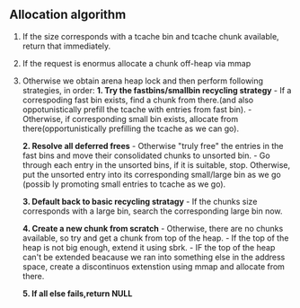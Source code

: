 ## Allocation algorithm
1. If the size corresponds with a tcache bin and tcache chunk available, return that immediately.
2. If the request is enormus allocate a chunk off-heap via mmap
3. Otherwise we obtain arena heap lock and then perform following strategies, in order:
    **1. Try the fastbins/smallbin recycling strategy**
        - If a correspoding fast bin exists, find a chunk from there.(and also oppotunistically prefill the tcache with entries from fast bin).
        - Otherwise, if corresponding small bin exists, allocate from there(opportunistically prefilling the tcache as we can go).
    
    **2. Resolve all deferred frees**
        - Otherwise "truly free" the entries in the fast bins and move their consolidated chunks to unsorted bin.
        - Go through each entry in the unsorted bins, if it is suitable, stop. Otherwise, put the unsorted entry into its corresponding small/large bin as we go (possib          ly promoting small entries to tcache as we go).
    
    **3. Default back to basic recycling stratagy** 
        - If the chunks size corresponds with a large bin, search the corresponding large bin now.

    **4. Create a new chunk from scratch**
        - Otherwise, there are no chunks available, so try and get a chunk from top of the heap.
        - If the top of the heap is not big enough, extend it using sbrk.
        - IF the top of the heap can't be extended beacause we ran into something else in the address space, create a discontinuos extenstion using mmap and allocate 
          from there.

    **5. If all else fails,return NULL**

